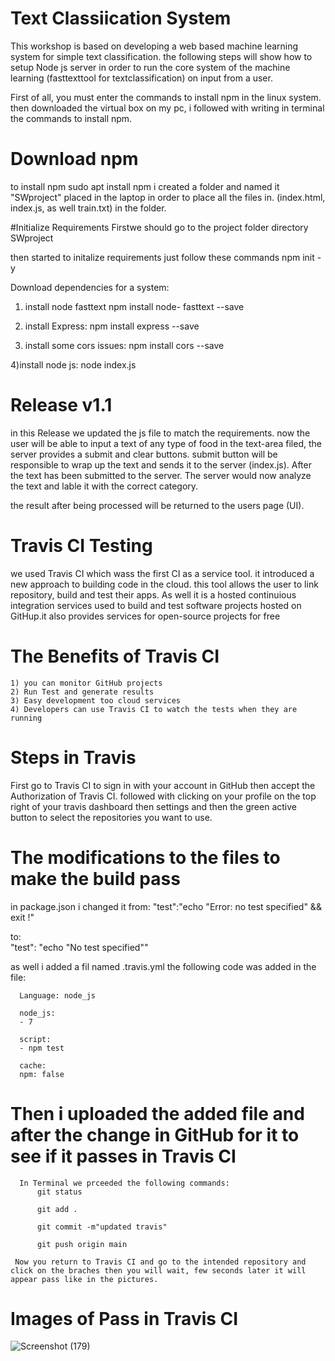 # Text Classiication System 

This workshop is based on developing a web based machine learning system for simple text classification. the following steps will show how to setup Node js server in order to run the core system of the machine learning (fasttexttool for textclassification) on input from a user. 

First of all, you must enter the commands to install npm in the linux system. then downloaded the virtual box on my pc, i followed with writing in terminal the commands to install npm.

# Download npm 
to install npm 
  sudo apt install npm
i created a folder and named it "SWproject" placed in the laptop in order to place all the files in. (index.html, index.js, as well train.txt) in the folder.

#Initialize Requirements 
Firstwe should go to the project folder directory 
  SWproject 

then started to initalize requirements just follow these commands
  npm init -y

Download dependencies for a system:
  1) install node fasttext
        npm install node- fasttext --save
  
  2) install Express:
        npm install express --save
  
  3) install some cors issues:
        npm  install cors --save
        
  4)install node js:
         node index.js
         
# Release v1.1

in this Release we updated the js file to match the requirements. now the user will be able to input a text of any type of food in the text-area filed, the server provides a submit and clear buttons. submit button will be responsible to wrap up the text and sends it to the server (index.js). After the text has been submitted to the server. The server would now analyze the text and lable it with the correct category.

the result after being processed will be returned to the users page (UI).

# Travis CI Testing 

we used Travis CI which wass the first CI as a service tool. it introduced a new approach to building code in the cloud. this tool allows the user to link repository, build and test their apps. As well it is a hosted continuious integration services used to build and test software projects hosted on GitHup.it also provides services for open-source projects for free 
   # The Benefits of Travis CI 
    1) you can monitor GitHub projects
    2) Run Test and generate results
    3) Easy development too cloud services 
    4) Developers can use Travis CI to watch the tests when they are running
    
   # Steps in Travis
   
   First go to Travis CI to sign in with your account in GitHub then accept the Authorization of Travis CI. followed    with clicking on your profile on the top right of your travis dashboard then settings and then the green active      button to select the repositories you want to use.
   
   # The modifications to the files to make the build pass
   
   in package.json i changed it from:
      "test":"echo \"Error: no test specified\" && exit !"
   
   to:  
      "test": "echo \"No test specified\""
      
   as well i added a fil named .travis.yml the following code was added in the file:
      
      Language: node_js

      node_js:
      - 7

      script:
      - npm test

      cache:
      npm: false
      
      
  # Then i uploaded the added file and after the change in GitHub for it to see if it passes in Travis CI
      In Terminal we prceeded the following commands:
          git status
          
          git add . 
          
          git commit -m"updated travis" 
          
          git push origin main
          
     Now you return to Travis CI and go to the intended repository and click on the braches then you will wait, few seconds later it will appear pass like in the pictures.
      
# Images of Pass in Travis CI 
![Screenshot (179)](https://user-images.githubusercontent.com/105608503/170483721-adedc503-9cd1-4d60-9afb-eddfa6810e02.png)
    


    
      
   


  
